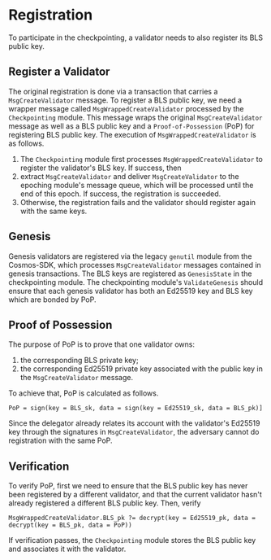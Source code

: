 # Registration

To participate in the checkpointing, a validator needs to also register its BLS public key.

## Register a Validator

The original registration is done via a transaction that carries a `MsgCreateValidator` message.
To register a BLS public key, we need a wrapper message called `MsgWrappedCreateValidator` processed by the `Checkpointing` module.
This message wraps the original `MsgCreateValidator` message as well as a BLS public key and a `Proof-of-Possession` (PoP) for registering BLS public key.
The execution of `MsgWrappedCreateValidator` is as follows.

1. The `Checkpointing` module first processes `MsgWrappedCreateValidator` to register the validator's BLS key. If success, then
2. extract `MsgCreateValidator` and deliver `MsgCreateValidator` to the epoching module's message queue, which will be processed until the end of this epoch. If success, the registration is succeeded.
3. Otherwise, the registration fails and the validator should register again with the same keys.

## Genesis

Genesis validators are registered via the legacy `genutil` module from the Cosmos-SDK, which processes `MsgCreateValidator` messages contained in genesis transactions.
The BLS keys are registered as `GenesisState` in the checkpointing module.
The checkpointing module's `ValidateGenesis` should ensure that each genesis validator has both an Ed25519 key and BLS key which are bonded by PoP.

## Proof of Possession

The purpose of PoP is to prove that one validator owns:
1. the corresponding BLS private key;
2. the corresponding Ed25519 private key associated with the public key in the `MsgCreateValidator` message.

To achieve that, PoP is calculated as follows.

`PoP = sign(key = BLS_sk, data = sign(key = Ed25519_sk, data = BLS_pk)]`

Since the delegator already relates its account with the validator's Ed25519 key through the signatures in `MsgCreateValidator`, the adversary cannot do registration with the same PoP.

## Verification

To verify PoP, first we need to ensure that the BLS public key has never been registered by a different validator,
and that the current validator hasn't already registered a different BLS public key. Then, verify

```
MsgWrappedCreateValidator.BLS_pk ?= decrypt(key = Ed25519_pk, data = decrypt(key = BLS_pk, data = PoP))
```

If verification passes, the `Checkpointing` module stores the BLS public key and associates it with the validator.
